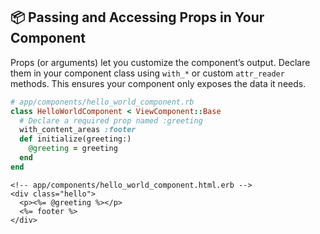 ## 📦 Passing and Accessing Props in Your Component

Props (or arguments) let you customize the component’s output. Declare them in your component class using `with_*` or custom `attr_reader` methods. This ensures your component only exposes the data it needs.

```ruby
# app/components/hello_world_component.rb
class HelloWorldComponent < ViewComponent::Base
  # Declare a required prop named :greeting
  with_content_areas :footer
  def initialize(greeting:)
    @greeting = greeting
  end
end
```

```erb
<!-- app/components/hello_world_component.html.erb -->
<div class="hello">
  <p><%= @greeting %></p>
  <%= footer %>
</div>
```